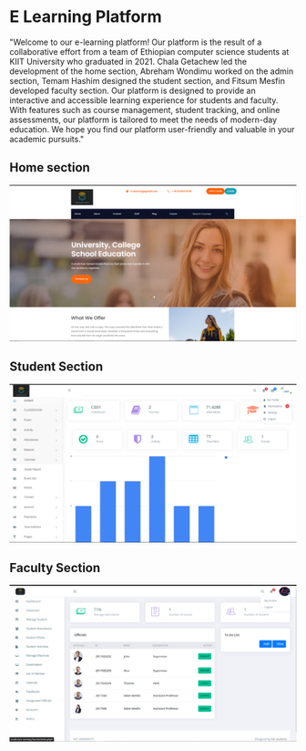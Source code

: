 # E Learning Platform

"Welcome to our e-learning platform! Our platform is the result of a collaborative effort from a team of Ethiopian computer science students at KIIT University who graduated in 2021. Chala Getachew led the development of the home section, Abreham Wondimu worked on the admin section, Temam Hashim designed the student section, and Fitsum Mesfin developed faculty section. Our platform is designed to provide an interactive and accessible learning experience for students and faculty. With features such as course management, student tracking, and online assessments, our platform is tailored to meet the needs of modern-day education. We hope you find our platform user-friendly and valuable in your academic pursuits."

## Home section
<img src = "https://github.com/fitsumM12/E-Learning/blob/main/images/home%20screen.png">


## Student Section
<img src = "https://github.com/fitsumM12/E-Learning/blob/main/images/student%20dashboard.png">


## Faculty Section
<img src = "https://github.com/fitsumM12/E-Learning/blob/main/images/faculty%20dashboard.png">
